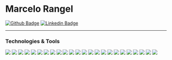 # Marcelo Rangel

[![Github Badge](https://img.shields.io/badge/-Github-000?style=flat-square&logo=Github&logoColor=white&link=https://github.com/mrangelba)](https://github.com/mrangelba) 
[![Linkedin Badge](https://img.shields.io/badge/-LinkedIn-blue?style=flat-square&logo=Linkedin&logoColor=white&link=https://www.linkedin.com/in/marcelorangel/)](https://www.linkedin.com/in/marcelorangel/) 


---
### Technologies & Tools

![](https://img.shields.io/badge/Code-Flutter-informational?style=flat&logo=flutter&logoColor=white&color=2490D7)
![](https://img.shields.io/badge/Code-Dart-informational?style=flat&logo=dart&logoColor=white&color=2490D7)
![](https://img.shields.io/badge/Code-Go-informational?style=flat&logo=go&logoColor=white&color=2490D7)
![](https://img.shields.io/badge/Code-Swift-informational?style=flat&logo=swift&logoColor=white&color=2490D7)
![](https://img.shields.io/badge/Code-Kotlin-informational?style=flat&logo=kotlin&logoColor=white&color=2490D7)
![](https://img.shields.io/badge/Code-Delphi-informational?style=flat&logo=delphi&logoColor=white&color=2490D7)
![](https://img.shields.io/badge/Code-C%23-informational?style=flat&logo=csharp&logoColor=white&color=2490D7)
![](https://img.shields.io/badge/Code-.net-informational?style=flat&logo=dotnet&logoColor=white&color=2490D7)
![](https://img.shields.io/badge/OS-Debian-informational?style=flat&logo=debian&logoColor=white&color=2490D7)
![](https://img.shields.io/badge/OS-MacOS-informational?style=flat&logo=macos&logoColor=white&color=2490D7)
![](https://img.shields.io/badge/OS-Windows-informational?style=flat&logo=window&logoColor=white&color=2490D7)
![](https://img.shields.io/badge/Database-MongoDB-informational?style=flat&logo=mongodb&logoColor=white&color=2490D7)
![](https://img.shields.io/badge/Database-MySql-informational?style=flat&logo=mysql&logoColor=white&color=2490D7)
![](https://img.shields.io/badge/Database-PostgreSQL-informational?style=flat&logo=postgresql&logoColor=white&color=2490D7)
![](https://img.shields.io/badge/Database-SQL%20Server-informational?style=flat&logo=microsoftsqlserver&logoColor=white&color=2490D7)
![](https://img.shields.io/badge/Tools-Xcode-informational?style=flat&logo=xcode&logoColor=white&color=2490D7)
![](https://img.shields.io/badge/Tools-VSCode-informational?style=flat&logo=visualstudiocode&logoColor=white&color=2490D7)
![](https://img.shields.io/badge/Tools-Docker-informational?style=flat&logo=docker&logoColor=white&color=2490D7)
![](https://img.shields.io/badge/Tools-Kubernetes-informational?style=flat&logo=kubernetes&logoColor=white&color=2490D7)
![](https://img.shields.io/badge/CI/CD-CodeMagic-informational?style=flat&logo=codemagic&logoColor=white&color=2490D7)
![](https://img.shields.io/badge/CI/CD-Azure%20Pipelines-informational?style=flat&logo=azurepipelines&logoColor=white&color=2490D7)
![](https://img.shields.io/badge/Cloud-Azure-informational?style=flat&logo=microsoftazure&logoColor=white&color=2490D7)
![](https://img.shields.io/badge/Cloud-Google%20Cloud-informational?style=flat&logo=googlecloud&logoColor=white&color=2490D7)
![](https://img.shields.io/badge/Cloud-AWS-informational?style=flat&logo=amazonaws&logoColor=white&color=2490D7)
